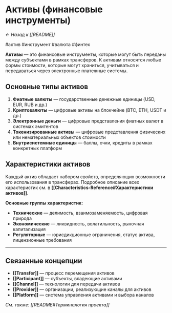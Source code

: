 # Активы (финансовые инструменты)

*← Назад к [[README]]*

#актив #инструмент #валюта #финтех

**Активы** — это финансовые инструменты, которые могут быть переданы между субъектами в рамках трансферов. К активам относятся любые формы стоимости, которые могут храниться, учитываться и передаваться через электронные платежные системы.

## Основные типы активов

1. **Фиатные валюты** — государственные денежные единицы (USD, EUR, RUB и др.)
2. **Криптовалюты** — цифровые активы на блокчейне (BTC, ETH, USDT и др.)
3. **Электронные деньги** — цифровые представления фиатных валют в системах эмитентов
4. **Токенизированные активы** — цифровые представления физических или нематериальных объектов стоимости
5. **Внутрисистемные единицы** — баллы, очки, кредиты в рамках конкретных платформ

## Характеристики активов

Каждый актив обладает набором свойств, определяющих возможности его использования в трансферах. Подробное описание всех характеристик см. в **[[Characteristics-Reference#Характеристики активов]]**.

**Основные группы характеристик:**
- **Технические** — делимость, взаимозаменяемость, цифровая природа
- **Экономические** — ликвидность, волатильность, рыночная капитализация  
- **Регуляторные** — юрисдикционные ограничения, статус актива, лицензионные требования

---

## Связанные концепции

- **[[Transfer]]** — процесс перемещения активов
- **[[Participant]]** — субъекты, владеющие активами  
- **[[Channel]]** — технологии для передачи активов
- **[[Provider]]** — организации, реализующие каналы для активов
- **[[Platform]]** — система управления активами и выбора каналов

*См. также: [[README#Терминология проекта]]*
